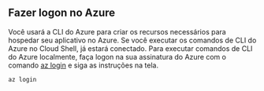 ## <a name="log-in-to-azure"></a>Fazer logon no Azure

Você usará a CLI do Azure para criar os recursos necessários para hospedar seu aplicativo no Azure. Se você executar os comandos de CLI do Azure no Cloud Shell, já estará conectado. Para executar comandos de CLI do Azure localmente, faça logon na sua assinatura do Azure com o comando [az login](/cli/azure/#login) e siga as instruções na tela.

```azurecli
az login
```
